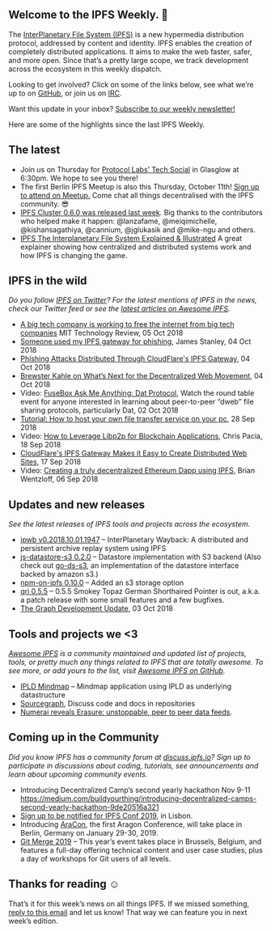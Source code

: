 ## Welcome to the IPFS Weekly. 👋

The [InterPlanetary File System (IPFS)](https://ipfs.io/) is a new hypermedia distribution protocol, addressed by content and identity. IPFS enables the creation of completely distributed applications. It aims to make the web faster, safer, and more open. Since that’s a pretty large scope, we track development across the ecosystem in this weekly dispatch.

Looking to get involved? Click on some of the links below, see what we’re up to on [GitHub](https://github.com/ipfs), or join us on [IRC](https://riot.im/app/#/room/#ipfs:matrix.org).

Want this update in your inbox? [Subscribe to our weekly newsletter!](https://tinyletter.com/ipfsnewsletter)

Here are some of the highlights since the last IPFS Weekly.

## The latest

+ Join us on Thursday for [Protocol Labs’ Tech Social](https://www.eventbrite.com/e/protocol-labs-tech-social-tickets-50860367729) in Glasglow at 6:30pm. We hope to see you there!
+ The first Berlin IPFS Meetup is also this Thursday, October 11th! [Sign up to attend on Meetup.](https://www.meetup.com/IPFS-Berlin/events/254816369/) Come chat all things decentralised with the IPFS community. 😎
+ [IPFS Cluster 0.6.0 was released last week](https://cluster.ipfs.io/news/20181003_0.6.0_release/). Big thanks to the contributors who helped make it happen: @lanzafame, @meiqimichelle, @kishansagathiya, @cannium, @jglukasik and @mike-ngu and others.
+ [IPFS The Interplanetary File System Explained & Illustrated](https://achainofblocks.com/2018/10/05/ipfs-interplanetary-file-system-simply-explained/) A great explainer showing how centralized and distributed systems work and how IPFS is changing the game.

## IPFS in the wild
*Do you follow [IPFS on Twitter](https://twitter.com/IPFSbot)? For the latest mentions of IPFS in the news, check our Twitter feed or see the [latest articles on Awesome IPFS](https://awesome.ipfs.io/categories/articles/).* 

+ [A big tech company is working to free the internet from big tech companies](https://www.technologyreview.com/s/612240/a-big-tech-company-is-working-to-free-the-internet-from-big-tech-companies/) MIT Technology Review, 05 Oct 2018
+ [Someone used my IPFS gateway for phishing](https://incoherency.co.uk/blog/stories/hardbin-phishing.html), James Stanley, 04 Oct 2018
+ [Phishing Attacks Distributed Through CloudFlare's IPFS Gateway](https://www.bleepingcomputer.com/news/security/phishing-attacks-distributed-through-cloudflares-ipfs-gateway/), 04 Oct 2018
+ [Brewster Kahle on What’s Next for the Decentralized Web Movement](https://spectrum.ieee.org/view-from-the-valley/telecom/internet/brewster-kahle-on-whats-next-for-the-decentralized-web-movement), 04 Oct 2018
+ Video: [FuseBox Ask Me Anything: Dat Protocol](https://www.youtube.com/watch?v=EwZ-CcxaG6s), Watch the round table event for anyone interested in learning about peer-to-peer “dweb” file sharing protocols, particularly Dat, 02 Oct 2018
+ [Tutorial: How to host your own file transfer service on your pc](https://blog.florence.chat/tutorial-how-to-host-your-own-file-transfer-service-on-your-pc-22698c9d6362), 28 Sep 2018
+ Video: [How to Leverage Libp2p for Blockchain Applications](https://www.infoq.com/presentations/blockchain-libp2p), Chris Pacia, 18 Sep 2018
+ [CloudFlare's IPFS Gateway Makes it Easy to Create Distributed Web Sites](https://www.bleepingcomputer.com/news/technology/cloudflares-ipfs-gateway-makes-it-easy-to-create-distributed-web-sites/), 17 Sep 2018
+ Video: [Creating a truly decentralized Ethereum Dapp using IPFS](https://www.recallact.com/presentation/creating-truly-decentralized-ethereum-dapp-using-ipfs), Brian Wentzloff, 06 Sep 2018

## Updates and new releases
*See the latest releases of IPFS tools and projects across the ecosystem.*

+ [ipwb v0.2018.10.01.1947](https://github.com/oduwsdl/ipwb/releases/tag/v0.2018.10.01.1947) – InterPlanetary Wayback: A distributed and persistent archive replay system using IPFS
+ [js-datastore-s3 0.2.0](https://github.com/ipfs/js-datastore-s3/releases/tag/v0.2.0) – Datastore implementation with S3 backend (Also check out [go-ds-s3](https://github.com/ipfs/go-ds-s3), an implementation of the datastore interface backed by amazon s3.)
+ [npm-on-ipfs 0.10.0](https://github.com/ipfs-shipyard/npm-on-ipfs/releases/tag/v0.10.0) – Added an s3 storage option
+ [qri 0.5.5](https://github.com/qri-io/qri/releases/tag/v0.5.5) – 0.5.5 Smokey Topaz German Shorthaired Pointer is out, a.k.a. a patch release with some small features and a few bugfixes.
+ [The Graph Development Update](https://medium.com/graphprotocol/the-graph-development-update-dbede6136dab), 03 Oct 2018

## Tools and projects we <3
*[Awesome IPFS](https://awesome.ipfs.io/) is a community maintained and updated list of projects, tools, or pretty much any things related to IPFS that are totally awesome. To see more, or add yours to the list, visit [Awesome IPFS on GitHub](https://github.com/ipfs/awesome-ipfs).* 

+ [IPLD Mindmap](https://github.com/arxiu/ipld-mindmap) – Mindmap application using IPLD as underlying datastructure
+ [Sourcegraph](https://about.sourcegraph.com/blog/discuss-code-and-docs-in-repositories/), Discuss code and docs in repositories
+ [Numerai reveals Erasure: unstoppable, peer to peer data feeds](https://medium.com/numerai/numerai-reveals-erasure-unstoppable-peer-to-peer-data-feeds-4fbb8d92820a).

## Coming up in the Community
*Did you know IPFS has a community forum at [discuss.ipfs.io](https://discuss.ipfs.io/)? Sign up to participate in discussions about coding, tutorials, see announcements and learn about upcoming community events.*

+ Introducing Decentralized Camp’s second yearly hackathon Nov 9-11 https://medium.com/buildyourthing/introducing-decentralized-camps-second-yearly-hackathon-9de20516a321
+ [Sign up to be notified for IPFS Conf 2019](https://docs.google.com/forms/d/e/1FAIpQLSfJVVPwvp6RY3MUg1zAVl1g_5y2nGb7WJIMI1Hs6glzm7FLHQ/viewform), in Lisbon.
+ Introducing [AraCon](https://blog.aragon.org/announcing-aracon-the-aragon-conference/), the first Aragon Conference, will take place in Berlin, Germany on January 29-30, 2019.
+ [Git Merge 2019](https://git-merge.com/) – This year’s event takes place in Brussels, Belgium, and features a full-day offering technical content and user case studies, plus a day of workshops for Git users of all levels.

## Thanks for reading ☺️

That’s it for this week’s news on all things IPFS. If we missed something, [reply to this email](mailto:newsletter@ipfs.io) and let us know! That way we can feature you in next week’s edition. 
